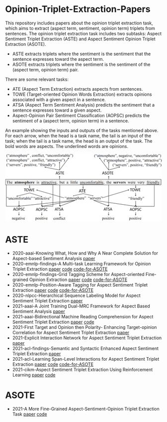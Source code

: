 # Opinion-Triplet-Extraction-Papers
This repository includes papers about the opinion triplet extraction task, which aims to extract (aspect term, sentiment, opinion term) triplets from sentences.  The opinion triplet extraction task includes two subtasks: Aspect Sentiment Triplet Extraction (ASTE) and Aspect Sentiment Opinion Triplet Extraction (ASOTE).
- ASTE extracts triplets where the sentiment is the sentiment that the sentence expresses toward the aspect term.
- ASOTE extracts triplets where the sentiment is the sentiment of the (aspect term, opinion term) pair.

There are some relevant tasks:
- ATE (Aspect Term Extraction) extracts aspects from sentences.
- TOWE (Target-oriented Opinion Words Extraction) extracts opinions associated with a given aspect in a sentence. 
- ATSA (Aspect Term Sentiment Analysis) predicts the sentiment that a sentence expresses toward a given aspect.
- Aspect-Opinion Pair Sentiment Classification (AOPSC) predicts the sentiment of a (aspect term, opinion term) in a sentence.

An example showing the inputs and outputs of the tasks mentioned above. For each arrow, when the head is a task name, the tail is an input of the task; when the tail is a task name, the head is an output of the task. The bold words are aspects. The underlined words are opinions.

![tasks](./figures/tasks.png)

# ASTE
- 2020-aaai-Knowing What, How and Why A Near Complete Solution for Aspect-based Sentiment Analysis [paper](https://ojs.aaai.org/index.php/AAAI/article/view/6383)
- 2020-emnlp-findings-A Multi-task Learning Framework for Opinion Triplet Extraction [paper](https://aclanthology.org/2020.findings-emnlp.72/) [code](https://github.com/GeneZC/OTE-MTL) [code-for-ASOTE](https://github.com/l294265421/OTE-MTL-ASOTE)
- 2020-emnlp-findings-Grid Tagging Scheme for Aspect-oriented Fine-grained Opinion Extraction [paper](https://aclanthology.org/2020.findings-emnlp.234.pdf) [code](https://github.com/NJUNLP/GTS) [code-for-ASOTE](https://github.com/l294265421/GTS-ASOTE)
- 2020-emnlp-Position-Aware Tagging for Aspect Sentiment Triplet Extraction [paper](https://aclanthology.org/2020.emnlp-main.183.pdf) [code](https://github.com/xuuuluuu/Position-Aware-Tagging-for-ASTE) [code-for-ASOTE](https://github.com/l294265421/Position-Aware-Tagging-for-ASOTE)
- 2020-nlpcc-Hierarchical Sequence Labeling Model for Aspect Sentiment Triplet Extraction [paper](https://link.springer.com/chapter/10.1007/978-3-030-60450-9_52)
- 2021-aaai-A Joint Training Dual-MRC Framework for Aspect Based Sentiment Analysis [paper](https://www.aaai.org/AAAI21Papers/AAAI-5353.MaoY.pdf)
- 2021-aaai-Bidirectional Machine Reading Comprehension for Aspect Sentiment Triplet Extraction [paper](https://arxiv.org/pdf/2103.07665.pdf) [code](https://github.com/NKU-IIPLab/BMRC)
- 2021-First Target and Opinion then Polarity- Enhancing Target-opinion Correlation for Aspect Sentiment Triplet Extraction [paper](https://arxiv.org/abs/2102.08549)
- 2021-Explicit Interaction Network for Aspect Sentiment Triplet Extraction [paper](https://arxiv.org/pdf/2106.11148.pdf)
- 2021-acl-findings-Semantic and Syntactic Enhanced Aspect Sentiment Triplet Extraction [paper](https://aclanthology.org/2021.findings-acl.128.pdf)
- 2021-acl-Learning Span-Level Interactions for Aspect Sentiment Triplet Extraction [paper](https://aclanthology.org/2021.acl-long.367.pdf) [code](https://github.com/chiayewken/Span-ASTE) [code-for-ASOTE](https://github.com/l294265421/Span-ASOTE)
- 2021-cikm-Aspect Sentiment Triplet Extraction Using
Reinforcement Learning [paper](https://arxiv.org/pdf/2108.06107.pdf) [code](https://github.com/declare-lab/ASTE-RL)

# ASOTE
- 2021-A More Fine-Grained Aspect-Sentiment-Opinion Triplet Extraction Task [paper](https://arxiv.org/abs/2103.15255) [code](https://github.com/l294265421/ASOTE)
